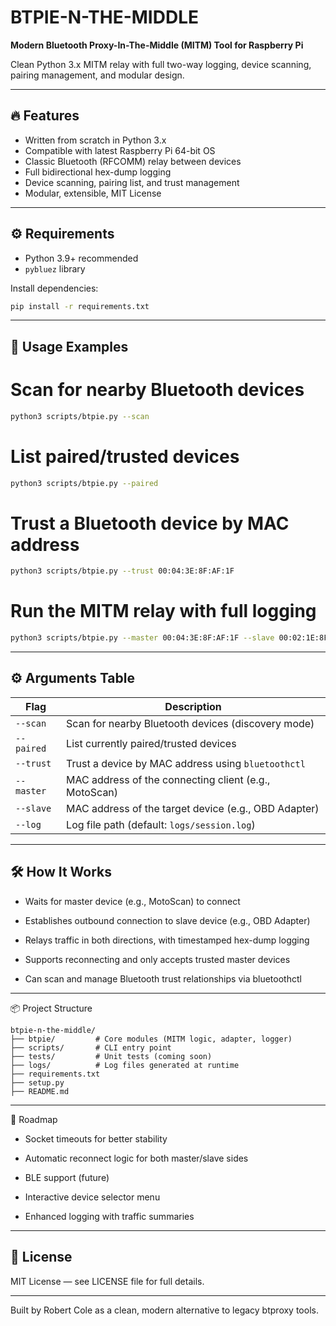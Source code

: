 # BTPIE-N-THE-MIDDLE

**Modern Bluetooth Proxy-In-The-Middle (MITM) Tool for Raspberry Pi**

Clean Python 3.x MITM relay with full two-way logging, device scanning, pairing management, and modular design.

---

## 🔥 Features

- Written from scratch in Python 3.x
- Compatible with latest Raspberry Pi 64-bit OS
- Classic Bluetooth (RFCOMM) relay between devices
- Full bidirectional hex-dump logging
- Device scanning, pairing list, and trust management
- Modular, extensible, MIT License

---

## ⚙️ Requirements

- Python 3.9+ recommended
- `pybluez` library

Install dependencies:

```bash
pip install -r requirements.txt
```

---

## 🚀 Usage Examples

# Scan for nearby Bluetooth devices
```bash
python3 scripts/btpie.py --scan
```
# List paired/trusted devices
```bash
python3 scripts/btpie.py --paired
```
# Trust a Bluetooth device by MAC address
```bash
python3 scripts/btpie.py --trust 00:04:3E:8F:AF:1F
```
# Run the MITM relay with full logging
```bash
python3 scripts/btpie.py --master 00:04:3E:8F:AF:1F --slave 00:02:1E:8F:AF:3F --log logs/session.log
```

---

## ⚙️ Arguments Table

| Flag       | Description                                           |
| ---------- | ----------------------------------------------------- |
| `--scan`   | Scan for nearby Bluetooth devices (discovery mode)    |
| `--paired` | List currently paired/trusted devices                 |
| `--trust`  | Trust a device by MAC address using `bluetoothctl`    |
| `--master` | MAC address of the connecting client (e.g., MotoScan) |
| `--slave`  | MAC address of the target device (e.g., OBD Adapter)  |
| `--log`    | Log file path (default: `logs/session.log`)           |

---

## 🛠 How It Works

* Waits for master device (e.g., MotoScan) to connect

* Establishes outbound connection to slave device (e.g., OBD Adapter)

* Relays traffic in both directions, with timestamped hex-dump logging

* Supports reconnecting and only accepts trusted master devices

* Can scan and manage Bluetooth trust relationships via bluetoothctl

---

📦 Project Structure
```text
btpie-n-the-middle/
├── btpie/         # Core modules (MITM logic, adapter, logger)
├── scripts/       # CLI entry point
├── tests/         # Unit tests (coming soon)
├── logs/          # Log files generated at runtime
├── requirements.txt
├── setup.py
├── README.md
```
---

🧭 Roadmap

* Socket timeouts for better stability

* Automatic reconnect logic for both master/slave sides

* BLE support (future)

* Interactive device selector menu

* Enhanced logging with traffic summaries

---

## 📄 License

MIT License — see LICENSE file for full details.

---
Built by Robert Cole as a clean, modern alternative to legacy btproxy tools.




